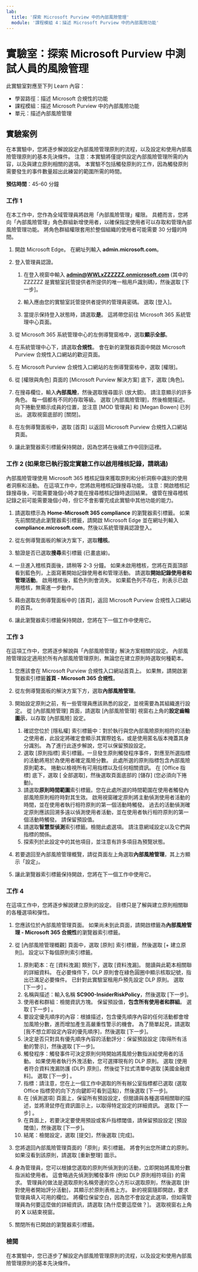 ```yaml
---
lab:
  title: '探索 Microsoft Purview 中的內部風險管理'
  module: '課程模組 4：描述 Microsoft Purview 中的內部風險功能'
---
```



# <a name="lab-explore-insider-risk-management-in-microsoft-purview"></a>實驗室：探索 Microsoft Purview 中測試人員的風險管理

此實驗室對應至下列 Learn 內容：

- 學習路徑：描述 Microsoft 合規性的功能
- 課程模組：描述 Microsoft Purview 中的內部風險功能
- 單元：描述內部風險管理

## <a name="lab-scenario"></a>實驗案例

在本實驗中，您將逐步解說設定內部風險管理原則的流程，以及設定和使用內部風險管理原則的基本先決條件。  注意：本實驗將僅提供設定內部風險管理所需的內容，以及與建立原則相關的選項。  本實驗不包括觸發原則的工作，因為觸發原則需要發生的事件數量超出此練習的範圍所需的時間。

**預估時間**：45-60 分鐘

### <a name="task-1"></a>工作 1

在本工作中，您作為全域管理員將啟用「內部風險管理」權限。  具體而言，您將向「內部風險管理」角色群組新增使用者，以確保指定使用者可以存取和管理內部風險管理功能。  將角色群組權限套用於整個組織的使用者可能需要 30 分鐘的時間。

1. 開啟 Microsoft Edge。 在網址列輸入 **admin.microsoft.com**。

1. 登入管理員認證。
    1. 在登入視窗中輸入 **admin@WWLxZZZZZZ.onmicrosoft.com** (其中的 ZZZZZZ 是實驗室託管提供者所提供的唯一租用戶識別碼)，然後選取 [下一步]。

    1. 輸入應由您的實驗室託管提供者提供的管理員密碼。 選取 [登入]。
    1. 當提示保持登入狀態時，請選取**是**。 這將帶您前往 Microsoft 365 系統管理中心頁面。

1. 從 Microsoft 365 系統管理中心的左側導覽窗格中，選取**顯示全部**。

1. 在系統管理中心下，請選取**合規性**。  會在新的瀏覽器頁面中開啟 Microsoft Purview 合規性入口網站的歡迎頁面。  

1. 在 Microsoft Purview 合規性入口網站的左側導覽窗格中，選取 [權限]。

1. 從 [權限與角色] 頁面的 [Microsoft Purview 解決方案] 底下，選取 [角色]。

1. 在搜尋欄位，輸入**內部風險**，然後選取搜尋圖示 (放大鏡)。  請注意顯示的許多角色。  每一個都有不同的存取等級。  選取 [內部風險管理]，然後檢閱描述。  向下捲動至顯示成員的位置，並注意 [MOD 管理員] 和 [Megan Bowen] 已列出。 選取視窗底部的 [關閉]。

1. 在左側導覽面板中，選取 [首頁] 以返回 Microsoft Purview 合規性入口網站頁面。

1. 讓此瀏覽器索引標籤保持開啟，因為您將在後續工作中回到這裡。

### <a name="task-2-skip-if-you-did-the-setup-lab-task-to-enable-the-audit-log"></a>工作 2 (如果您已執行設定實驗工作以啟用稽核記錄，請跳過)

內部風險管理使用 Microsoft 365 稽核記錄來獲取原則和分析洞察中識別的使用者洞察和活動。 在這項工作中，您將啟用稽核記錄搜尋功能。 注意：開啟稽核記錄搜尋後，可能需要幾個小時才能在搜尋稽核記錄時退回結果。  儘管在搜尋稽核記錄之前可能需要幾個小時，但它不會影響完成此實驗中其他功能的能力。

1. 請選取標示為 **Home-Microsoft 365 compliance** 的瀏覽器索引標籤。  如果先前關閉過此瀏覽器索引標籤，請開啟 Microsoft Edge 並在網址列輸入 **compliance.microsoft.com**，然後以系統管理員認證登入。

1. 從左側導覽面板的解決方案下，選取**稽核**。

1. 驗證是否已選取**搜尋**索引標籤 (已畫底線)。

1. 一旦進入稽核頁面後，請稍等 2-3 分鐘。  如果未啟用稽核，您將在頁面頂部看到藍色列，上面寫著開始記錄使用者和管理活動。  請選取**開始記錄使用者和管理活動**。  啟用稽核後，藍色列則會消失。  如果藍色列不存在，則表示已啟用稽核，無需進一步動作。

1. 藉由選取左側導覽面板中的 [首頁]，返回 Microsoft Purview 合規性入口網站的首頁。

1. 讓此瀏覽器索引標籤保持開啟，您將在下一個工作中使用它。

### <a name="task-3"></a>工作 3

在這項工作中，您將逐步解說與「內部風險管理」解決方案相關的設定。  內部風險管理設定適用於所有內部風險管理原則，無論您在建立原則時選取何種範本。

1. 您應該會在 Microsoft Purview 合規性入口網站首頁上。 如果無，請開啟瀏覽器索引標籤**首頁 - Microsoft 365 合規性**。

1. 從左側導覽面板的解決方案下方，選取**內部風險管理**。

1. 開始設定原則之前，有一些管理員應該熟悉的設定，並視需要為其組織進行設定。 從 [內部風險管理] 頁面，請選取 [內部風險管理] 視窗右上角的**設定齒輪圖示**，以存取 [內部風險] 設定。  
    1. 確認您位於 [隱私權] 索引標籤中：對於執行與您內部風險原則相符的活動之使用者，此設定將確定會顯示其實際姓名，或是使用匿名版本掩蓋其身分識別。  為了進行此逐步解說，您可以保留預設設定。
    1. 選取 [原則指標] 索引標籤。一旦發生原則觸發程序事件，對應至所選指標的活動將用於為使用者確定風險分數。 此處所選的原則指標包含內部風險原則範本。  捲動以檢視所有可用指標以及任何相關資訊。 在 [Office 指標] 底下，選取 [ 全部選取]，然後選取頁面底部的 [儲存] (您必須向下捲動)。
    1. 請選取**原則時間範圍**索引標籤。您在此處所選的時間範圍在使用者觸發內部風險原則相符時對其生效。   啟用視窗確定原則將主動偵測使用者活動的時間，並在使用者執行相符原則的第一個活動時觸發。 過去的活動偵測確定原則應該回溯多遠以偵測使用者活動，並在使用者執行相符原則的第一個活動時觸發。  請保留預設值。
    1. 請選取**智慧型偵測**索引標籤。檢閱此處選項。  請注意網域設定以及它們與指標的關係。
    1. 探索列於此設定中的其他項目，並注意有許多項目為預覽狀態。

1. 若要退回至內部風險管理概覽，請從頁面左上角選取**內部風險管理**，其上方顯示「設定」。

1. 讓此瀏覽器索引標籤保持開啟，您將在下一個工作中使用它。

### <a name="task-4"></a>工作 4

在這項工作中，您將逐步解說建立原則的設定。  目標只是了解與建立原則相關聯的各種選項和彈性。

1. 您應該位於內部風險管理頁面。  如果尚未到此頁面，請開啟標籤為**內部風險管理 - Microsoft 365 合規性**的瀏覽器索引標籤。

1. 從 [內部風險管理概觀] 頁面中，選取 [原則] 索引標籤，然後選取 [+ 建立原則]。  設定以下每個原則索引標籤。

    1. 原則範本：在 [資料洩漏] 類別下，選取 [資料洩漏]。  閱讀與此範本相關聯的詳細資料。 在必要條件下，DLP 原則會在綠色圓圈中顯示核取記號，指出已滿足必要條件。  已針對此實驗室租用戶預先設定 DLP 原則。 選取 [下一步] 。 
    1. 名稱與描述：輸入名稱 **SC900-InsiderRiskPolicy**，然後選取 [下一步]。
    1. 使用者和群組：檢閱資訊方塊。  保留預設值，**包含所有使用者和群組**。  選取 [下一步] 。
    1. 要設定優先順序的內容：根據描述，包含優先順序內容的任何活動都會增加風險分數，進而增加產生高嚴重性警示的機會。 為了簡單起見，請選取 [我不想立即設定內容的優先順序]，然後選取 [下一步]。
    1. 決定是否只對具有優先順序內容的活動評分：保留預設設定 [取得所有活動的警示]，然後選取 [下一步]。
    1. 觸發程序：觸發事件可決定原則何時開始將風險分數指派給使用者的活動。  如果使用者執行外洩活動，您可選擇現有的 DLP 原則。 選取 [使用者符合資料洩漏防護 (DLP) 原則]，然後從下拉式清單中選取 [美國金融資料]。 選取 [下一步] 。
    1. 指標：請注意，您在上一個工作中選取的所有辦公室指標都已選取 (選取 Office 指標旁的向下方向鍵即可看到這點)，然後選取 [下一步]。
    1. 在 [偵測選項] 頁面上，保留所有預設設定，但閱讀與各種選項相關聯的描述，並將滑鼠停在資訊圖示上，以取得特定設定的詳細資訊。  選取 [下一步] 。
    1. 在頁面上，若要決定要使用預設或客戶指標閾值，請保留預設設定 [預設閾值]，然後選取 [下一步]。
    1. 結尾：檢閱設定，選取 [提交]，然後選取 [完成]。

1. 您將退回內部風險管理頁面的「原則」索引標籤。  將會列出您所建立的原則。  如果沒看到該原則，請選取 [重新整理] 圖示。

1. 身為管理員，您可以根據您選取的原則所偵測到的活動，立即開始將風險分數指派給使用者。 這會略過先偵測到觸發事件 (例如 DLP 原則相符項目) 的需求。  管理員的做法是選取原則名稱旁邊的空心方形以選取原則，然後選取 [針對使用者開始評分活動]，其顯示於原則表格上方。  新的視窗隨即開啟，要求管理員填入可用的欄位。 將欄位保留空白，因為您不會設定此選項，但如需管理員為何要這麼做的詳細資訊，請選取 [為什麼要這麼做？]。  選取視窗右上角的 **X** 以結束視窗。

1. 關閉所有已開啟的瀏覽器索引標籤。

### <a name="review"></a>檢閱

在本實驗中，您已逐步了解設定內部風險管理原則的流程，以及設定和使用內部風險管理原則的基本先決條件。
